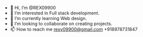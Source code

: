 - 👋 Hi, I’m @REX09900
- 👀 I’m interested in Full stack development. 
- 🌱 I’m currently learning Web design.
- 💞️ I’m looking to collaborate on creating projects.
- 📫 How to reach me rexy09900@gmail.com
+918978731847

<!---
REX09900/REX09900 is a ✨ special ✨ repository because its `README.md` (this file) appears on your GitHub profile.
You can click the Preview link to take a look at your changes.
--->
